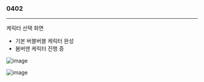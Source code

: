 ### 0402  
---  

케릭터 선택 화면

- 기본 버블버블 케릭터 완성
- 봄버맨 케릭터 진행 중

![image](https://github.com/s8st/20240320FinalProject/assets/153998744/8076ef55-e5bd-4e02-9ed9-41d9f3415416)  

![image](https://github.com/s8st/20240320FinalProject/assets/153998744/e6fc11bb-fd8a-4105-89a1-f7c96d6ed938)

